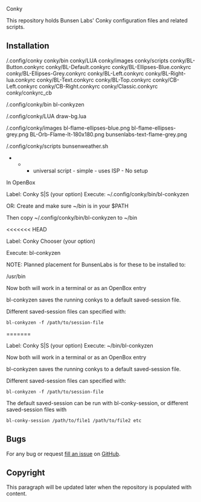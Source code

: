Conky

This repository holds Bunsen Labs' Conky configuration files and related scripts.

Installation
------------

/.config/conky
 conky/bin
 conky/LUA
 conky/images
 conky/scripts
 conky/BL-Button.conkyrc
 conky/BL-Default.conkyrc
 conky/BL-Ellipses-Blue.conkyrc
 conky/BL-Ellipses-Grey.conkyrc
 conky/BL-Left.conkyrc
 conky/BL-Right-lua.conkyrc
 conky/BL-Text.conkyrc
 conky/BL-Top.conkyrc
 conky/CB-Left.conkyrc
 conky/CB-Right.conkyrc
 conky/Classic.conkyrc
 conky/conkyrc_cb

/.config/conky/bin
 bl-conkyzen

/.config/conky/LUA
 draw-bg.lua

/.config/conky/images
 bl-flame-ellipses-blue.png
 bl-flame-ellipses-grey.png
 BL-Orb-Flame-lt-180x180.png
 bunsenlabs-text-flame-grey.png

/.config/conky/scripts
 bunsenweather.sh

 - - - universal script - simple - uses ISP - No setup

In OpenBox

Label: Conky S|S (your option)
Execute: ~/.config/conky/bin/bl-conkyzen

OR: Create and make sure ~/bin is in your $PATH

Then copy ~/.config/conky/bin/bl-conkyzen to ~/bin

<<<<<<< HEAD

Label: Conky Chooser (your option)

Execute: bl-conkyzen

NOTE:  Planned placement for BunsenLabs is for these to be installed to:

/usr/bin

Now both will work in a terminal or as an OpenBox entry

bl-conkyzen saves the running conkys to a default saved-session file.

Different saved-session files can specified with:

    bl-conkyzen -f /path/to/session-file

=======

Label: Conky S|S (your option)
Execute: ~/bin/bl-conkyzen

Now both will work in a terminal or as an OpenBox entry

bl-conkyzen saves the running conkys to a default saved-session file.

Different saved-session files can specified with:

    bl-conkyzen -f /path/to/session-file

The default saved-session can be run with bl-conky-session, or different
saved-session files with

    bl-conky-session /path/to/file1 /path/to/file2 etc

Bugs
----

For any bug or request [fill an issue][bug] on [GitHub][ghp].

  [bug]: https://github.com/BunsenLabs/bunsen-conky/issues
  [ghp]: https://github.com/BunsenLabs/bunsen-conky

Copyright
---------

This paragraph will be updated later when the repository is populated with
content.
